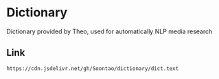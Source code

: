 # Dictionary

Dictionary provided by Theo, used for automatically NLP media research


## Link

```http
https://cdn.jsdelivr.net/gh/Soontao/dictionary/dict.text
```